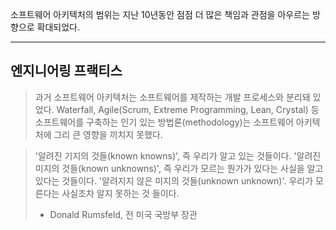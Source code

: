 소프트웨어 아키텍처의 범위는 지난 10년동안 점점 더 많은 책임과 관점을 아우르는 방향으로 확대되었다.

---
## 엔지니어링 프랙티스
> 과거 소프트웨어 아키텍처는 소프트웨어를 제작하는 개발 프로세스와 분리돼 있었다.
> Waterfall, Agile(Scrum, Extreme Programming, Lean, Crystal) 등 소프트웨어를 구축하는 인기 있는 방법론(methodology)는 소프트웨어 아키텍처에 그리 큰 영향을 끼치지 못했다.

> '알려진 기지의 것들(known knowns)', 즉 우리가 알고 있는 것들이다.
> '알려진 미지의 것들(known unknowns)', 즉 우리가 모르는 뭔가가 있다는 사실을 알고 있다는 것들이다.
> '알려지지 않은 미지의 것들(unknown unknown)'. 우리가 모른다는 사실조차 알지 못하는 것 들이다.
>  - Donald Rumsfeld, 전 미국 국방부 장관

